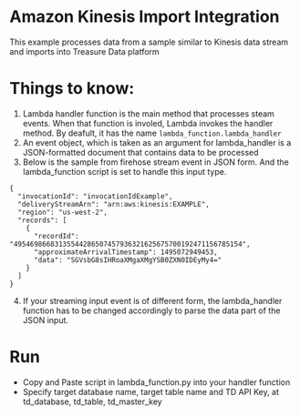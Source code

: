 # Amazon Kinesis Import Integration 

This example processes data from a sample similar to Kinesis data stream and imports into Treasure Data platform

# Things to know:
1. Lambda handler function is the main method that processes steam events. When that function is involed, Lambda invokes the handler method. By deafult, it has the name `lambda_function.lambda_handler`
2. An event object, which is taken as an argument for lambda_handler is a JSON-formatted document that contains data to be processed
3. Below is the sample from firehose stream event in JSON form. And the lambda_function script is set to handle this input type.

```
{
  "invocationId": "invocationIdExample",
  "deliveryStreamArn": "arn:aws:kinesis:EXAMPLE",
  "region": "us-west-2",
  "records": [
    {
      "recordId": "49546986683135544286507457936321625675700192471156785154",
      "approximateArrivalTimestamp": 1495072949453,
      "data": "SGVsbG8sIHRoaXMgaXMgYSB0ZXN0IDEyMy4="
    }
  ]
}
```
4. If your streaming input event is of different form, the lambda_handler function has to be changed accordingly to parse the data part of the JSON input.

# Run
- Copy and Paste script in lambda_function.py into your handler function
- Specify target database name, target table name and TD API Key, at td_database, td_table, td_master_key